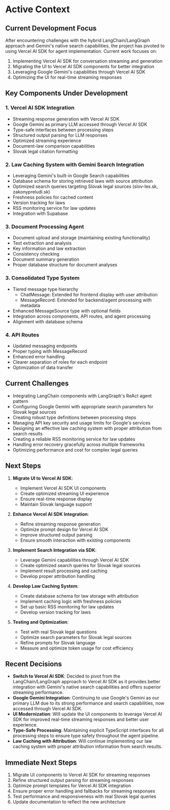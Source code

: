 # Active Context

## Current Development Focus

After encountering challenges with the hybrid LangChain/LangGraph approach and Gemini's native search capabilities, the project has pivoted to using Vercel AI SDK for agent implementation. Current work focuses on:

1. Implementing Vercel AI SDK for conversation streaming and generation
2. Migrating the UI to Vercel AI SDK components for better integration
3. Leveraging Google Gemini's capabilities through Vercel AI SDK
4. Optimizing the UI for real-time streaming responses


## Key Components Under Development

### 1. Vercel AI SDK Integration
- Streaming response generation with Vercel AI SDK
- Google Gemini as primary LLM accessed through Vercel AI SDK
- Type-safe interfaces between processing steps
- Structured output parsing for LLM responses
- Optimized streaming experience
- Document-law comparison capabilities
- Slovak legal citation formatting

### 2. Law Caching System with Gemini Search Integration
- Leveraging Gemini's built-in Google Search capabilities
- Database schema for storing retrieved laws with source attribution
- Optimized search queries targeting Slovak legal sources (slov-lex.sk, zakonypreludi.sk)
- Freshness policies for cached content
- Version tracking for laws
- RSS monitoring service for law updates
- Integration with Supabase

### 3. Document Processing Agent
- Document upload and storage (maintaining existing functionality)
- Text extraction and analysis
- Key information and law extraction 
- Consistency checking
- Document summary generation
- Proper database structure for document analyses

### 3. Consolidated Type System
- Tiered message type hierarchy
  - ChatMessage: Extended for frontend display with user attribution
  - MessageRecord: Extended for backend/agent processing with metadata
- Enhanced MessageSource type with optional fields
- Integration across components, API routes, and agent processing
- Alignment with database schema

### 4. API Routes
- Updated messaging endpoints
- Proper typing with MessageRecord
- Enhanced error handling
- Clearer separation of roles for each endpoint
- Optimization of data transfer

## Current Challenges

- Integrating LangChain components with LangGraph's ReAct agent pattern
- Configuring Google Gemini with appropriate search parameters for Slovak legal sources
- Creating robust type definitions between processing steps
- Managing API key security and usage limits for Google's services
- Designing an effective law caching system with proper attribution from search results
- Creating a reliable RSS monitoring service for law updates
- Handling error recovery gracefully across multiple frameworks
- Optimizing performance and cost for complex legal queries

## Next Steps

1. **Migrate UI to Vercel AI SDK**:
   - Implement Vercel AI SDK UI components
   - Create optimized streaming UI experience
   - Ensure real-time response display
   - Maintain Slovak language support

2. **Enhance Vercel AI SDK Integration**:
   - Refine streaming response generation
   - Optimize prompt design for Vercel AI SDK
   - Improve structured output parsing
   - Ensure smooth interaction with existing components

3. **Implement Search Integration via SDK**:
   - Leverage Gemini capabilities through Vercel AI SDK
   - Create optimized search queries for Slovak legal sources
   - Implement result processing and caching
   - Develop proper attribution handling

4. **Develop Law Caching System**:
   - Create database schema for law storage with attribution
   - Implement caching logic with freshness policies
   - Set up basic RSS monitoring for law updates
   - Develop version tracking for laws
   
5. **Testing and Optimization**:
   - Test with real Slovak legal questions
   - Optimize search parameters for Slovak legal sources
   - Refine prompts for Slovak language
   - Measure and optimize token usage for cost efficiency

## Recent Decisions

- **Switch to Vercel AI SDK**: Decided to pivot from the LangChain/LangGraph approach to Vercel AI SDK as it provides better integration with Gemini's native search capabilities and offers superior streaming performance.
- **Google Gemini Integration**: Continuing to use Google's Gemini as our primary LLM due to its strong performance and search capabilities, now accessed through Vercel AI SDK.
- **UI Modernization**: Will update the UI components to leverage Vercel AI SDK for improved real-time streaming responses and better user experience.
- **Type-Safe Processing**: Maintaining explicit TypeScript interfaces for all processing steps to ensure type safety throughout the agent pipeline.
- **Law Caching with Attribution**: Will continue implementing our law caching system with proper attribution information from search results.

## Immediate Next Steps

1. Migrate UI components to Vercel AI SDK for streaming responses
2. Refine structured output parsing for streaming responses
3. Optimize prompt templates for Vercel AI SDK integration
4. Ensure proper error handling and fallbacks for streaming responses
5. Test performance and responsiveness with real Slovak legal queries
6. Update documentation to reflect the new architecture
